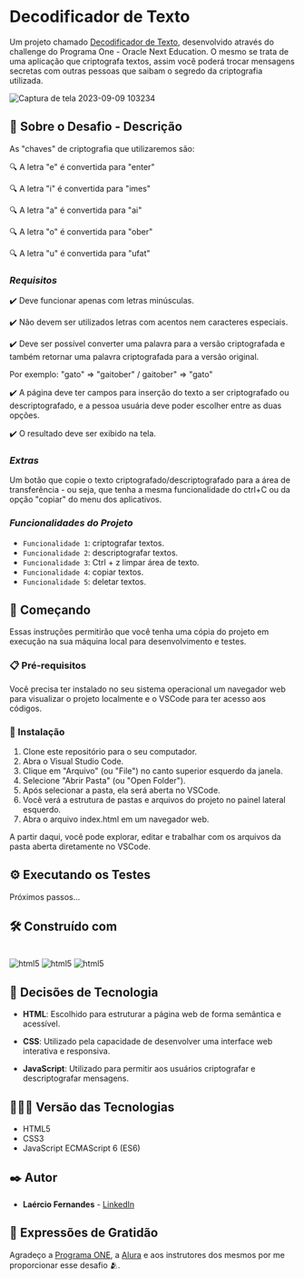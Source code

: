 # Decodificador de Texto

Um projeto chamado [Decodificador de Texto](https://fernandesmelo.github.io/challenge-decodificador-de-texto/), desenvolvido através do challenge do Programa One - Oracle Next Education.
O mesmo se trata de uma aplicação que criptografa textos, assim você poderá trocar mensagens secretas com outras pessoas que saibam o segredo da criptografia utilizada.

![Captura de tela 2023-09-09 103234](https://github.com/fernandesmelo/challenge-decodificador-de-texto/assets/113717317/091bcb6b-74dd-48bf-ac6f-43fc6c36b634)

## 📝 Sobre o Desafio - Descrição
As "chaves" de criptografia que utilizaremos são:

🔍 A letra "e" é convertida para "enter"

🔍 A letra "i" é convertida para "imes"

🔍 A letra "a" é convertida para "ai"

🔍 A letra "o" é convertida para "ober"

🔍 A letra "u" é convertida para "ufat"

### *Requisitos*
✔️ Deve funcionar apenas com letras minúsculas.

✔️ Não devem ser utilizados letras com acentos nem caracteres especiais.

✔️ Deve ser possível converter uma palavra para a versão criptografada e também retornar uma palavra criptografada para a versão original.

Por exemplo:
"gato" => "gaitober" / gaitober" => "gato"

✔️ A página deve ter campos para inserção do texto a ser criptografado ou descriptografado, e a pessoa usuária deve poder escolher entre as duas opções.

✔️ O resultado deve ser exibido na tela.

### *Extras*
Um botão que copie o texto criptografado/descriptografado para a área de transferência - ou seja, que tenha a mesma funcionalidade do ctrl+C ou da opção "copiar" do menu dos aplicativos.

### *Funcionalidades do Projeto*
- `Funcionalidade 1`: criptografar textos.
- `Funcionalidade 2`: descriptografar textos.
- `Funcionalidade 3`: Ctrl + z limpar área de texto.
- `Funcionalidade 4`: copiar textos.  
- `Funcionalidade 5`: deletar textos.                          

## 🚀 Começando

Essas instruções permitirão que você tenha uma cópia do projeto em execução na sua máquina local para desenvolvimento e testes.

### 📋 Pré-requisitos

Você precisa ter instalado  no seu sistema operacional um navegador web para visualizar o projeto localmente e o VSCode para ter acesso aos códigos. 

### 🔧 Instalação

1. Clone este repositório para o seu computador.
2. Abra o Visual Studio Code.
3. Clique em "Arquivo" (ou "File") no canto superior esquerdo da janela.
4. Selecione "Abrir Pasta" (ou "Open Folder").
5. Após selecionar a pasta, ela será aberta no VSCode.
6. Você verá a estrutura de pastas e arquivos do projeto no painel lateral esquerdo.
7. Abra o arquivo index.html em um navegador web.

A partir daqui, você pode explorar, editar e trabalhar com os arquivos da pasta aberta diretamente no VSCode.

## ⚙️ Executando os Testes

Próximos passos...

## 🛠️ Construído com

<div style="display: inline-block"><br/>
  <img align="center" alt="html5" src="https://img.shields.io/badge/HTML5-E34F26?style=for-the-badge&logo=html5&logoColor=white" /> 
  <img align="center" alt="html5" src="https://img.shields.io/badge/CSS3-1572B6?style=for-the-badge&logo=css3&logoColor=white" />
  <img align="center" alt="html5" src="https://img.shields.io/badge/JavaScript-323330?style=for-the-badge&logo=javascript&logoColor=F7DF1E" />
</div><br/>

## 🔨 Decisões de Tecnologia

* **HTML**: Escolhido para estruturar a página web de forma semântica e acessível.

* **CSS**: Utilizado pela capacidade de desenvolver uma interface web interativa e responsiva.

* **JavaScript**: Utilizado para permitir aos usuários criptografar e descriptografar mensagens.

## 👨🏽‍💻 Versão das Tecnologias

* HTML5
* CSS3
* JavaScript ECMAScript 6 (ES6)

## ✒️ Autor

* **Laércio Fernandes** - [LinkedIn](https://www.linkedin.com/in/laercio-fernandes-desenvolvedor-web-front-end/)

## 🎁 Expressões de Gratidão

Agradeço a [Programa ONE](https://www.oracle.com/br/education/oracle-next-education/), a [Alura](https://www.linkedin.com/school/aluracursos/) e aos instrutores dos mesmos por me proporcionar esse desafio 🫂.
